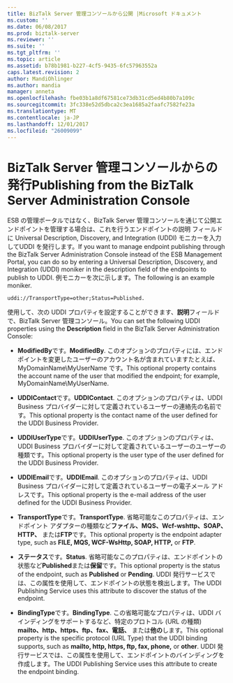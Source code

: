 ```yaml
---
title: BizTalk Server 管理コンソールから公開 |Microsoft ドキュメント
ms.custom: ''
ms.date: 06/08/2017
ms.prod: biztalk-server
ms.reviewer: ''
ms.suite: ''
ms.tgt_pltfrm: ''
ms.topic: article
ms.assetid: b78b1981-b227-4cf5-9435-6fc57963552a
caps.latest.revision: 2
author: MandiOhlinger
ms.author: mandia
manager: anneta
ms.openlocfilehash: fbe03b1a8df67581ce73db31cd5ed4b80b7a109c
ms.sourcegitcommit: 3fc338e52d5dbca2c3ea1685a2faafc7582fe23a
ms.translationtype: MT
ms.contentlocale: ja-JP
ms.lasthandoff: 12/01/2017
ms.locfileid: "26009099"
---
```

# <a name="publishing-from-the-biztalk-server-administration-console"></a><span data-ttu-id="24adf-102">BizTalk Server 管理コンソールからの発行</span><span class="sxs-lookup"><span data-stu-id="24adf-102">Publishing from the BizTalk Server Administration Console</span></span>
<span data-ttu-id="24adf-103">ESB の管理ポータルではなく、BizTalk Server 管理コンソールを通じて公開エンドポイントを管理する場合は、これを行うエンドポイントの説明 フィールドに Universal Description, Discovery, and Integration (UDDI) モニカーを入力してUDDI を発行します。</span><span class="sxs-lookup"><span data-stu-id="24adf-103">If you want to manage endpoint publishing through the BizTalk Server Administration Console instead of the ESB Management Portal, you can do so by entering a Universal Description, Discovery, and Integration (UDDI) moniker in the description field of the endpoints to publish to UDDI.</span></span> <span data-ttu-id="24adf-104">例モニカーを次に示します。</span><span class="sxs-lookup"><span data-stu-id="24adf-104">The following is an example moniker.</span></span>  
  
```  
uddi://TransportType=other;Status=Published.  
```  
  
 <span data-ttu-id="24adf-105">使用して、次の UDDI プロパティを設定することができます、**説明**フィールドで、BizTalk Server 管理コンソール。</span><span class="sxs-lookup"><span data-stu-id="24adf-105">You can set the following UDDI properties using the **Description** field in the BizTalk Server Administration Console:</span></span>  
  
-   <span data-ttu-id="24adf-106">**ModifiedBy**です。</span><span class="sxs-lookup"><span data-stu-id="24adf-106">**ModifiedBy**.</span></span> <span data-ttu-id="24adf-107">このオプションのプロパティには、エンドポイントを変更したユーザーのアカウント名が含まれていますたとえば、MyDomainName\MyUserName です。</span><span class="sxs-lookup"><span data-stu-id="24adf-107">This optional property contains the account name of the user that modified the endpoint; for example, MyDomainName\MyUserName.</span></span>  
  
-   <span data-ttu-id="24adf-108">**UDDIContact**です。</span><span class="sxs-lookup"><span data-stu-id="24adf-108">**UDDIContact**.</span></span> <span data-ttu-id="24adf-109">このオプションのプロパティは、UDDI Business プロバイダーに対して定義されているユーザーの連絡先の名前です。</span><span class="sxs-lookup"><span data-stu-id="24adf-109">This optional property is the contact name of the user defined for the UDDI Business Provider.</span></span>  
  
-   <span data-ttu-id="24adf-110">**UDDIUserType**です。</span><span class="sxs-lookup"><span data-stu-id="24adf-110">**UDDIUserType**.</span></span> <span data-ttu-id="24adf-111">このオプションのプロパティは、UDDI Business プロバイダーに対して定義されているユーザーのユーザーの種類です。</span><span class="sxs-lookup"><span data-stu-id="24adf-111">This optional property is the user type of the user defined for the UDDI Business Provider.</span></span>  
  
-   <span data-ttu-id="24adf-112">**UDDIEmail**です。</span><span class="sxs-lookup"><span data-stu-id="24adf-112">**UDDIEmail**.</span></span> <span data-ttu-id="24adf-113">このオプションのプロパティは、UDDI Business プロバイダーに対して定義されているユーザーの電子メール アドレスです。</span><span class="sxs-lookup"><span data-stu-id="24adf-113">This optional property is the e-mail address of the user defined for the UDDI Business Provider.</span></span>  
  
-   <span data-ttu-id="24adf-114">**TransportType**です。</span><span class="sxs-lookup"><span data-stu-id="24adf-114">**TransportType**.</span></span> <span data-ttu-id="24adf-115">省略可能なこのプロパティは、エンドポイント アダプターの種類など**ファイル、MQS、Wcf-wshttp、SOAP、HTTP、** または**FTP**です。</span><span class="sxs-lookup"><span data-stu-id="24adf-115">This optional property is the endpoint adapter type, such as **FILE, MQS, WCF-WsHttp, SOAP, HTTP,** or **FTP**.</span></span>  
  
-   <span data-ttu-id="24adf-116">**ステータス**です。</span><span class="sxs-lookup"><span data-stu-id="24adf-116">**Status**.</span></span> <span data-ttu-id="24adf-117">省略可能なこのプロパティは、エンドポイントの状態など**Published**または**保留**です。</span><span class="sxs-lookup"><span data-stu-id="24adf-117">This optional property is the status of the endpoint, such as **Published** or **Pending**.</span></span> <span data-ttu-id="24adf-118">UDDI 発行サービスでは、この属性を使用して、エンドポイントの状態を検出します。</span><span class="sxs-lookup"><span data-stu-id="24adf-118">The UDDI Publishing Service uses this attribute to discover the status of the endpoint.</span></span>  
  
-   <span data-ttu-id="24adf-119">**BindingType**です。</span><span class="sxs-lookup"><span data-stu-id="24adf-119">**BindingType**.</span></span> <span data-ttu-id="24adf-120">この省略可能なプロパティは、UDDI バインディングをサポートするなど、特定のプロトコル (URL の種類) **mailto、http、https、ftp、fax、電話、** または**他の**します。</span><span class="sxs-lookup"><span data-stu-id="24adf-120">This optional property is the specific protocol (URL Type) that the UDDI binding supports, such as **mailto, http, https, ftp, fax, phone,** or **other**.</span></span> <span data-ttu-id="24adf-121">UDDI 発行サービスでは、この属性を使用して、エンドポイントのバインディングを作成します。</span><span class="sxs-lookup"><span data-stu-id="24adf-121">The UDDI Publishing Service uses this attribute to create the endpoint binding.</span></span>